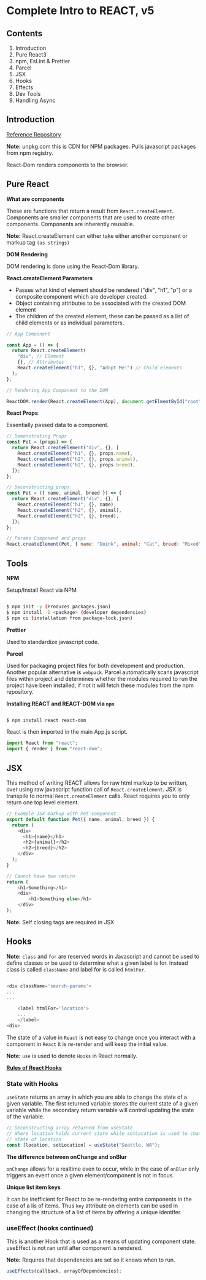 # Complete Intro to REACT, v5

## Contents

1. Introduction
2. Pure React3
3. npm, EsLint & Prettier
4. Parcel
5. JSX
6. Hooks
7. Effects
8. Dev Tools
9. Handling Async

## Introduction

[Reference Repository](https://github.com/btholt/complete-intro-to-react-v5)

**Note:** unpkg.com this is CDN for NPM packages. Pulls javascript packages from
npm registry.

React-Dom renders components to the browser.

## Pure React

**What are components**

These are functions that return a result from `React.createElement`. Components
are smaller components that are used to create other components. Components are
inherently reusable.

**Note:** React.createElement can either take either another component or markup
tag `(as strings)`

**DOM Rendering**

DOM rendering is done using the React-Dom library.

**React.createElement Parameters**

- Passes what kind of element should be rendered ("div", "h1", "p") or a
  composite component which are developer created.
- Object containing attributes to be associated with the created DOM element
- The children of the created element, these can be passed as a list of child
  elements or as individual parameters.

```javascript
// App Component

const App = () => {
  return React.createElement(
    "div", // Element
    {}, // Attributes
    React.createElement("h1", {}, "Adopt Me!") // Child elements
  );
};

// Rendering App Component to the DOM

ReactDOM.render(React.createElement(App), document.getElmentById("root"));
```

**React Props**

Essentially passed data to a component.

```javascript
// Demonstrating Props
const Pet = (props) => {
  return React.createElement("div", {}, [
    React.createElement("h1", {}, props.name),
    React.createElement("h2", {}, props.animal),
    React.createElement("h2", {}, props.breed),
  ]);
};

// Deconstructing props
const Pet = ({ name, animal, breed }) => {
  return React.createElement("div", {}, [
    React.createElement("h1", {}, name),
    React.createElement("h2", {}, animal),
    React.createElement("h2", {}, breed),
  ]);
};

// Params Component and props
React.createElement(Pet, { name: "Doink", animal: "Cat", breed: "Mixed" });
```

## Tools

**NPM**

Setup/Install React via NPM

```bash

$ npm init -y (Produces packages.json)
$ npm install -D <package> (developer dependencies)
$ npm ci (installation from package-lock.json)

```

**Prettier**

Used to standardize javascript code.

**Parcel**

Used for packaging project files for both development and production. Another
popular alternative is `webpack`. Parcel automatically scans javascript files
within project and determines whether the modules required to run the project
have been installed, if not it will fetch these modules from the npm repository.

**Installing REACT and REACT-DOM via `npm`**

```bash

$ npm install react react-dom

```

React is then imported in the main App.js script.

```javascript
import React from "react";
import { render } from "react-dom";
```

## JSX

This method of writing REACT allows for raw html markup to be written, over
using raw javascript function call of `React.createElement`. JSX is transpile
to normal `React.createElement` calls. React requires you to only return one top
level element.

```javascript
// Example JSX markup with Pet Component
export default function Pet({ name, animal, breed }) {
  return (
    <div>
      <h1>{name}</h1>
      <h2>{animal}</h2>
      <h2>{breed}</h2>
    </div>
  );
}

// Cannot have two return
return (
    <h1>Something</h1>
    <div>
        <h1>Something else</h1>
    </div>
);
```

**Note:** Self closing tags are required in JSX

## Hooks

**Note:** `class` and `for` are reserved words in Javascript and cannot be used
to define classes or be used to determine what a given label is for. Instead
class is called `className` and label for is called `htmlFor`.

```javascript

<div className='search-params'>
...
...

    <label htmlFor='location'>
    ...
    </label>
<div>

```

The state of a value in `React` is not easy to change once you interact with a
component in `React` it is re-render and will keep the initial value.

**Note:** `use` is used to denote `Hooks` in React normally.

[**Rules of React Hooks**](https://reactjs.org/docs/hooks-rules.html)

### State with Hooks

`useState` returns an array in which you are able to change the state of a
given variable. The first returned variable stores the current state of a given
variable while the secondary return variable will control updating the state of
the variable.

```javascript
// Deconstructing array returned from useState
// Where location holds current state while setLocation is used to change the
// state of location
const [location, setLocation] = useState("Seattle, WA");
```

**The difference between onChange and onBlur**

`onChange` allows for a realtime even to occur, while in the case of `onBlur`
only triggers an event once a given element/component is not in focus.

**Unique list item keys**

It can be inefficient for React to be re-rendering entire components in the case
of a lis of items. Thus `key` attribute on elements can be used in changing the
structure of a list of items by offering a unique identifer.

### useEffect (hooks continued)

This is another Hook that is used as a means of updating component state.
useEffect is not ran until after component is rendered.

**Note:** Requires that dependencies are set so it knows when to run.

```javascript
useEffects(callback, arrayOfDependencies);
```
